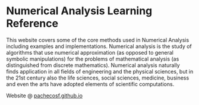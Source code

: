 # Numerical Analysis Learning Reference

This website covers some of the core methods used in Numerical Analysis including examples and implementations. Numerical analysis is the study of algorithms that use numerical approximation (as opposed to general symbolic manipulations) for the problems of mathematical analysis (as distinguished from discrete mathematics). Numerical analysis naturally finds application in all fields of engineering and the physical sciences, but in the 21st century also the life sciences, social sciences, medicine, business and even the arts have adopted elements of scientific computations.

Website @ [pachecosf.github.io](https://pachecosf.github.io/)
